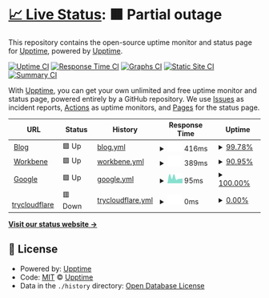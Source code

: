 # [📈 Live Status](https://uptime.zhix.in): <!--live status--> **🟧 Partial outage**

This repository contains the open-source uptime monitor and status page for [Upptime](https://upptime.js.org), powered by [Upptime](https://github.com/upptime/upptime).

[![Uptime CI](https://github.com/upptime/upptime/workflows/Uptime%20CI/badge.svg)](https://github.com/upptime/upptime/actions?query=workflow%3A%22Uptime+CI%22)
[![Response Time CI](https://github.com/upptime/upptime/workflows/Response%20Time%20CI/badge.svg)](https://github.com/upptime/upptime/actions?query=workflow%3A%22Response+Time+CI%22)
[![Graphs CI](https://github.com/upptime/upptime/workflows/Graphs%20CI/badge.svg)](https://github.com/upptime/upptime/actions?query=workflow%3A%22Graphs+CI%22)
[![Static Site CI](https://github.com/upptime/upptime/workflows/Static%20Site%20CI/badge.svg)](https://github.com/upptime/upptime/actions?query=workflow%3A%22Static+Site+CI%22)
[![Summary CI](https://github.com/upptime/upptime/workflows/Summary%20CI/badge.svg)](https://github.com/upptime/upptime/actions?query=workflow%3A%22Summary+CI%22)

With [Upptime](https://upptime.js.org), you can get your own unlimited and free uptime monitor and status page, powered entirely by a GitHub repository. We use [Issues](https://github.com/upptime/upptime/issues) as incident reports, [Actions](https://github.com/upptime/upptime/actions) as uptime monitors, and [Pages](https://uptime.zhix.in) for the status page.

<!--start: status pages-->
<!-- This summary is generated by Upptime (https://github.com/upptime/upptime) -->
<!-- Do not edit this manually, your changes will be overwritten -->
<!-- prettier-ignore -->
| URL | Status | History | Response Time | Uptime |
| --- | ------ | ------- | ------------- | ------ |
| <img alt="" src="https://icons.duckduckgo.com/ip3/zhix.in.ico" height="13"> [Blog](https://zhix.in) | 🟩 Up | [blog.yml](https://github.com/xinzhixiang/uptime/commits/HEAD/history/blog.yml) | <details><summary><img alt="Response time graph" src="./graphs/blog/response-time-week.png" height="20"> 416ms</summary><br><a href="https://uptime.zhix.in/history/blog"><img alt="Response time 1330" src="https://img.shields.io/endpoint?url=https%3A%2F%2Fraw.githubusercontent.com%2Fxinzhixiang%2Fuptime%2FHEAD%2Fapi%2Fblog%2Fresponse-time.json"></a><br><a href="https://uptime.zhix.in/history/blog"><img alt="24-hour response time 516" src="https://img.shields.io/endpoint?url=https%3A%2F%2Fraw.githubusercontent.com%2Fxinzhixiang%2Fuptime%2FHEAD%2Fapi%2Fblog%2Fresponse-time-day.json"></a><br><a href="https://uptime.zhix.in/history/blog"><img alt="7-day response time 416" src="https://img.shields.io/endpoint?url=https%3A%2F%2Fraw.githubusercontent.com%2Fxinzhixiang%2Fuptime%2FHEAD%2Fapi%2Fblog%2Fresponse-time-week.json"></a><br><a href="https://uptime.zhix.in/history/blog"><img alt="30-day response time 1894" src="https://img.shields.io/endpoint?url=https%3A%2F%2Fraw.githubusercontent.com%2Fxinzhixiang%2Fuptime%2FHEAD%2Fapi%2Fblog%2Fresponse-time-month.json"></a><br><a href="https://uptime.zhix.in/history/blog"><img alt="1-year response time 1330" src="https://img.shields.io/endpoint?url=https%3A%2F%2Fraw.githubusercontent.com%2Fxinzhixiang%2Fuptime%2FHEAD%2Fapi%2Fblog%2Fresponse-time-year.json"></a></details> | <details><summary><a href="https://uptime.zhix.in/history/blog">99.78%</a></summary><a href="https://uptime.zhix.in/history/blog"><img alt="All-time uptime 97.63%" src="https://img.shields.io/endpoint?url=https%3A%2F%2Fraw.githubusercontent.com%2Fxinzhixiang%2Fuptime%2FHEAD%2Fapi%2Fblog%2Fuptime.json"></a><br><a href="https://uptime.zhix.in/history/blog"><img alt="24-hour uptime 100.00%" src="https://img.shields.io/endpoint?url=https%3A%2F%2Fraw.githubusercontent.com%2Fxinzhixiang%2Fuptime%2FHEAD%2Fapi%2Fblog%2Fuptime-day.json"></a><br><a href="https://uptime.zhix.in/history/blog"><img alt="7-day uptime 99.78%" src="https://img.shields.io/endpoint?url=https%3A%2F%2Fraw.githubusercontent.com%2Fxinzhixiang%2Fuptime%2FHEAD%2Fapi%2Fblog%2Fuptime-week.json"></a><br><a href="https://uptime.zhix.in/history/blog"><img alt="30-day uptime 96.49%" src="https://img.shields.io/endpoint?url=https%3A%2F%2Fraw.githubusercontent.com%2Fxinzhixiang%2Fuptime%2FHEAD%2Fapi%2Fblog%2Fuptime-month.json"></a><br><a href="https://uptime.zhix.in/history/blog"><img alt="1-year uptime 97.63%" src="https://img.shields.io/endpoint?url=https%3A%2F%2Fraw.githubusercontent.com%2Fxinzhixiang%2Fuptime%2FHEAD%2Fapi%2Fblog%2Fuptime-year.json"></a></details>
| <img alt="" src="https://icons.duckduckgo.com/ip3/workbene.com.ico" height="13"> [Workbene](https://workbene.com) | 🟩 Up | [workbene.yml](https://github.com/xinzhixiang/uptime/commits/HEAD/history/workbene.yml) | <details><summary><img alt="Response time graph" src="./graphs/workbene/response-time-week.png" height="20"> 389ms</summary><br><a href="https://uptime.zhix.in/history/workbene"><img alt="Response time 1012" src="https://img.shields.io/endpoint?url=https%3A%2F%2Fraw.githubusercontent.com%2Fxinzhixiang%2Fuptime%2FHEAD%2Fapi%2Fworkbene%2Fresponse-time.json"></a><br><a href="https://uptime.zhix.in/history/workbene"><img alt="24-hour response time 304" src="https://img.shields.io/endpoint?url=https%3A%2F%2Fraw.githubusercontent.com%2Fxinzhixiang%2Fuptime%2FHEAD%2Fapi%2Fworkbene%2Fresponse-time-day.json"></a><br><a href="https://uptime.zhix.in/history/workbene"><img alt="7-day response time 389" src="https://img.shields.io/endpoint?url=https%3A%2F%2Fraw.githubusercontent.com%2Fxinzhixiang%2Fuptime%2FHEAD%2Fapi%2Fworkbene%2Fresponse-time-week.json"></a><br><a href="https://uptime.zhix.in/history/workbene"><img alt="30-day response time 1050" src="https://img.shields.io/endpoint?url=https%3A%2F%2Fraw.githubusercontent.com%2Fxinzhixiang%2Fuptime%2FHEAD%2Fapi%2Fworkbene%2Fresponse-time-month.json"></a><br><a href="https://uptime.zhix.in/history/workbene"><img alt="1-year response time 1012" src="https://img.shields.io/endpoint?url=https%3A%2F%2Fraw.githubusercontent.com%2Fxinzhixiang%2Fuptime%2FHEAD%2Fapi%2Fworkbene%2Fresponse-time-year.json"></a></details> | <details><summary><a href="https://uptime.zhix.in/history/workbene">90.95%</a></summary><a href="https://uptime.zhix.in/history/workbene"><img alt="All-time uptime 96.31%" src="https://img.shields.io/endpoint?url=https%3A%2F%2Fraw.githubusercontent.com%2Fxinzhixiang%2Fuptime%2FHEAD%2Fapi%2Fworkbene%2Fuptime.json"></a><br><a href="https://uptime.zhix.in/history/workbene"><img alt="24-hour uptime 100.00%" src="https://img.shields.io/endpoint?url=https%3A%2F%2Fraw.githubusercontent.com%2Fxinzhixiang%2Fuptime%2FHEAD%2Fapi%2Fworkbene%2Fuptime-day.json"></a><br><a href="https://uptime.zhix.in/history/workbene"><img alt="7-day uptime 90.95%" src="https://img.shields.io/endpoint?url=https%3A%2F%2Fraw.githubusercontent.com%2Fxinzhixiang%2Fuptime%2FHEAD%2Fapi%2Fworkbene%2Fuptime-week.json"></a><br><a href="https://uptime.zhix.in/history/workbene"><img alt="30-day uptime 94.46%" src="https://img.shields.io/endpoint?url=https%3A%2F%2Fraw.githubusercontent.com%2Fxinzhixiang%2Fuptime%2FHEAD%2Fapi%2Fworkbene%2Fuptime-month.json"></a><br><a href="https://uptime.zhix.in/history/workbene"><img alt="1-year uptime 96.31%" src="https://img.shields.io/endpoint?url=https%3A%2F%2Fraw.githubusercontent.com%2Fxinzhixiang%2Fuptime%2FHEAD%2Fapi%2Fworkbene%2Fuptime-year.json"></a></details>
| <img alt="" src="https://icons.duckduckgo.com/ip3/www.google.com.ico" height="13"> [Google](https://www.google.com) | 🟩 Up | [google.yml](https://github.com/xinzhixiang/uptime/commits/HEAD/history/google.yml) | <details><summary><img alt="Response time graph" src="./graphs/google/response-time-week.png" height="20"> 95ms</summary><br><a href="https://uptime.zhix.in/history/google"><img alt="Response time 99" src="https://img.shields.io/endpoint?url=https%3A%2F%2Fraw.githubusercontent.com%2Fxinzhixiang%2Fuptime%2FHEAD%2Fapi%2Fgoogle%2Fresponse-time.json"></a><br><a href="https://uptime.zhix.in/history/google"><img alt="24-hour response time 102" src="https://img.shields.io/endpoint?url=https%3A%2F%2Fraw.githubusercontent.com%2Fxinzhixiang%2Fuptime%2FHEAD%2Fapi%2Fgoogle%2Fresponse-time-day.json"></a><br><a href="https://uptime.zhix.in/history/google"><img alt="7-day response time 95" src="https://img.shields.io/endpoint?url=https%3A%2F%2Fraw.githubusercontent.com%2Fxinzhixiang%2Fuptime%2FHEAD%2Fapi%2Fgoogle%2Fresponse-time-week.json"></a><br><a href="https://uptime.zhix.in/history/google"><img alt="30-day response time 92" src="https://img.shields.io/endpoint?url=https%3A%2F%2Fraw.githubusercontent.com%2Fxinzhixiang%2Fuptime%2FHEAD%2Fapi%2Fgoogle%2Fresponse-time-month.json"></a><br><a href="https://uptime.zhix.in/history/google"><img alt="1-year response time 99" src="https://img.shields.io/endpoint?url=https%3A%2F%2Fraw.githubusercontent.com%2Fxinzhixiang%2Fuptime%2FHEAD%2Fapi%2Fgoogle%2Fresponse-time-year.json"></a></details> | <details><summary><a href="https://uptime.zhix.in/history/google">100.00%</a></summary><a href="https://uptime.zhix.in/history/google"><img alt="All-time uptime 100.00%" src="https://img.shields.io/endpoint?url=https%3A%2F%2Fraw.githubusercontent.com%2Fxinzhixiang%2Fuptime%2FHEAD%2Fapi%2Fgoogle%2Fuptime.json"></a><br><a href="https://uptime.zhix.in/history/google"><img alt="24-hour uptime 100.00%" src="https://img.shields.io/endpoint?url=https%3A%2F%2Fraw.githubusercontent.com%2Fxinzhixiang%2Fuptime%2FHEAD%2Fapi%2Fgoogle%2Fuptime-day.json"></a><br><a href="https://uptime.zhix.in/history/google"><img alt="7-day uptime 100.00%" src="https://img.shields.io/endpoint?url=https%3A%2F%2Fraw.githubusercontent.com%2Fxinzhixiang%2Fuptime%2FHEAD%2Fapi%2Fgoogle%2Fuptime-week.json"></a><br><a href="https://uptime.zhix.in/history/google"><img alt="30-day uptime 100.00%" src="https://img.shields.io/endpoint?url=https%3A%2F%2Fraw.githubusercontent.com%2Fxinzhixiang%2Fuptime%2FHEAD%2Fapi%2Fgoogle%2Fuptime-month.json"></a><br><a href="https://uptime.zhix.in/history/google"><img alt="1-year uptime 100.00%" src="https://img.shields.io/endpoint?url=https%3A%2F%2Fraw.githubusercontent.com%2Fxinzhixiang%2Fuptime%2FHEAD%2Fapi%2Fgoogle%2Fuptime-year.json"></a></details>
| <img alt="" src="https://icons.duckduckgo.com/ip3/parallel-months-mega-firefox.trycloudflare.com.ico" height="13"> [trycloudflare](https://parallel-months-mega-firefox.trycloudflare.com/?__theme=dark) | 🟥 Down | [trycloudflare.yml](https://github.com/xinzhixiang/uptime/commits/HEAD/history/trycloudflare.yml) | <details><summary><img alt="Response time graph" src="./graphs/trycloudflare/response-time-week.png" height="20"> 0ms</summary><br><a href="https://uptime.zhix.in/history/trycloudflare"><img alt="Response time 5161" src="https://img.shields.io/endpoint?url=https%3A%2F%2Fraw.githubusercontent.com%2Fxinzhixiang%2Fuptime%2FHEAD%2Fapi%2Ftrycloudflare%2Fresponse-time.json"></a><br><a href="https://uptime.zhix.in/history/trycloudflare"><img alt="24-hour response time 0" src="https://img.shields.io/endpoint?url=https%3A%2F%2Fraw.githubusercontent.com%2Fxinzhixiang%2Fuptime%2FHEAD%2Fapi%2Ftrycloudflare%2Fresponse-time-day.json"></a><br><a href="https://uptime.zhix.in/history/trycloudflare"><img alt="7-day response time 0" src="https://img.shields.io/endpoint?url=https%3A%2F%2Fraw.githubusercontent.com%2Fxinzhixiang%2Fuptime%2FHEAD%2Fapi%2Ftrycloudflare%2Fresponse-time-week.json"></a><br><a href="https://uptime.zhix.in/history/trycloudflare"><img alt="30-day response time 0" src="https://img.shields.io/endpoint?url=https%3A%2F%2Fraw.githubusercontent.com%2Fxinzhixiang%2Fuptime%2FHEAD%2Fapi%2Ftrycloudflare%2Fresponse-time-month.json"></a><br><a href="https://uptime.zhix.in/history/trycloudflare"><img alt="1-year response time 5161" src="https://img.shields.io/endpoint?url=https%3A%2F%2Fraw.githubusercontent.com%2Fxinzhixiang%2Fuptime%2FHEAD%2Fapi%2Ftrycloudflare%2Fresponse-time-year.json"></a></details> | <details><summary><a href="https://uptime.zhix.in/history/trycloudflare">0.00%</a></summary><a href="https://uptime.zhix.in/history/trycloudflare"><img alt="All-time uptime 0.05%" src="https://img.shields.io/endpoint?url=https%3A%2F%2Fraw.githubusercontent.com%2Fxinzhixiang%2Fuptime%2FHEAD%2Fapi%2Ftrycloudflare%2Fuptime.json"></a><br><a href="https://uptime.zhix.in/history/trycloudflare"><img alt="24-hour uptime 0.00%" src="https://img.shields.io/endpoint?url=https%3A%2F%2Fraw.githubusercontent.com%2Fxinzhixiang%2Fuptime%2FHEAD%2Fapi%2Ftrycloudflare%2Fuptime-day.json"></a><br><a href="https://uptime.zhix.in/history/trycloudflare"><img alt="7-day uptime 0.00%" src="https://img.shields.io/endpoint?url=https%3A%2F%2Fraw.githubusercontent.com%2Fxinzhixiang%2Fuptime%2FHEAD%2Fapi%2Ftrycloudflare%2Fuptime-week.json"></a><br><a href="https://uptime.zhix.in/history/trycloudflare"><img alt="30-day uptime 0.00%" src="https://img.shields.io/endpoint?url=https%3A%2F%2Fraw.githubusercontent.com%2Fxinzhixiang%2Fuptime%2FHEAD%2Fapi%2Ftrycloudflare%2Fuptime-month.json"></a><br><a href="https://uptime.zhix.in/history/trycloudflare"><img alt="1-year uptime 0.05%" src="https://img.shields.io/endpoint?url=https%3A%2F%2Fraw.githubusercontent.com%2Fxinzhixiang%2Fuptime%2FHEAD%2Fapi%2Ftrycloudflare%2Fuptime-year.json"></a></details>

<!--end: status pages-->

[**Visit our status website →**](https://uptime.zhix.in)

## 📄 License

- Powered by: [Upptime](https://github.com/upptime/upptime)
- Code: [MIT](./LICENSE) © [Upptime](https://upptime.js.org)
- Data in the `./history` directory: [Open Database License](https://opendatacommons.org/licenses/odbl/1-0/)
